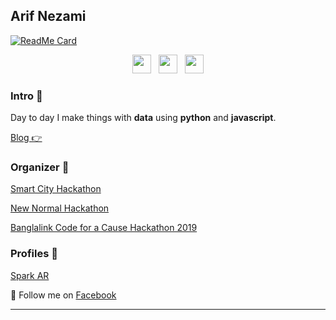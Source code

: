

## Arif Nezami

[![ReadMe Card](https://github-readme-stats.vercel.app/api?username=murshed&show_icons=true)](https://github.com/murshed/murshed)

<p align='center'>
<a href="https://twitter.com/arifnezami"><img height="30" src="https://github.com/WaylonWalker/WaylonWalker/blob/main/icon/twitter.png?raw=true"></a>&nbsp;&nbsp;
<a href="https://instagram.com/arifnezami"><img height="30" src="https://github.com/WaylonWalker/WaylonWalker/blob/main/icon/instagram.jpg?raw=true"></a>&nbsp;&nbsp;
<a href="https://www.linkedin.com/in/arifnezami/"><img height="30" src="https://github.com/WaylonWalker/WaylonWalker/blob/main/icon/linkedin.png?raw=true"></a>
</p>




### Intro 🌱

Day to day I make things with **data** using **python** and **javascript**. 

[Blog 👉](https://arifnezami)

### Organizer 🌱

[Smart City Hackathon](https://www.telenor.com/smart-city-hackathon-aims-to-boost-at-dhakas-livability/)

[New Normal Hackathon](https://www.facebook.com/watch/live/?v=285997509294002&ref=watch_permalink)

[Banglalink Code for a Cause Hackathon 2019](https://preneurlab.com/blog-post/banglalink-sdg-hackathon-code-for-a-cause/)

### Profiles 🌱

[Spark AR](https://www.facebook.com/sparkarhub/portfolios/803176243877925/)

💌 Follow me on [Facebook](https://facebook.com/arifnezami/)

---


